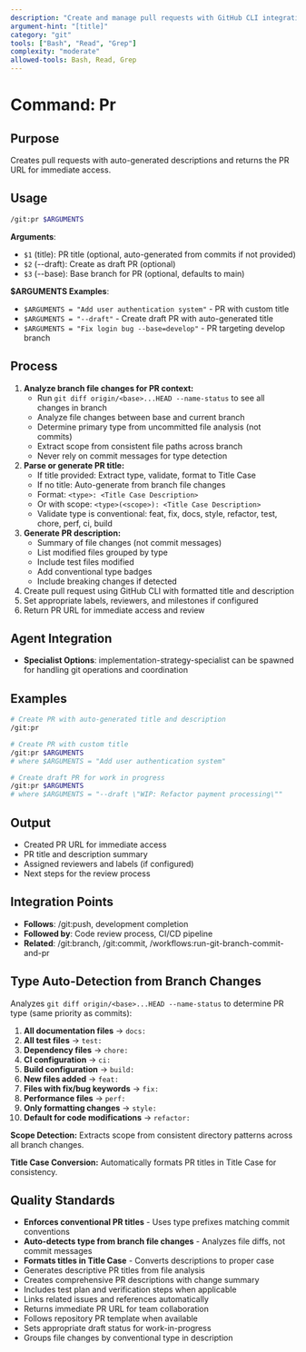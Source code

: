 ```yaml
---
description: "Create and manage pull requests with GitHub CLI integration"
argument-hint: "[title]"
category: "git"
tools: ["Bash", "Read", "Grep"]
complexity: "moderate"
allowed-tools: Bash, Read, Grep
---
```


# Command: Pr

## Purpose

Creates pull requests with auto-generated descriptions and returns the PR URL for immediate access.

## Usage

```bash
/git:pr $ARGUMENTS
```

**Arguments**:

- `$1` (title): PR title (optional, auto-generated from commits if not provided)
- `$2` (--draft): Create as draft PR (optional)
- `$3` (--base): Base branch for PR (optional, defaults to main)

**$ARGUMENTS Examples**:

- `$ARGUMENTS = "Add user authentication system"` - PR with custom title
- `$ARGUMENTS = "--draft"` - Create draft PR with auto-generated title
- `$ARGUMENTS = "Fix login bug --base=develop"` - PR targeting develop branch

## Process

1. **Analyze branch file changes for PR context:**
   - Run `git diff origin/<base>...HEAD --name-status` to see all changes in branch
   - Analyze file changes between base and current branch
   - Determine primary type from uncommitted file analysis (not commits)
   - Extract scope from consistent file paths across branch
   - Never rely on commit messages for type detection
2. **Parse or generate PR title:**
   - If title provided: Extract type, validate, format to Title Case
   - If no title: Auto-generate from branch file changes
   - Format: `<type>: <Title Case Description>`
   - Or with scope: `<type>(<scope>): <Title Case Description>`
   - Validate type is conventional: feat, fix, docs, style, refactor, test, chore, perf, ci, build
3. **Generate PR description:**
   - Summary of file changes (not commit messages)
   - List modified files grouped by type
   - Include test files modified
   - Add conventional type badges
   - Include breaking changes if detected
4. Create pull request using GitHub CLI with formatted title and description
5. Set appropriate labels, reviewers, and milestones if configured
6. Return PR URL for immediate access and review

## Agent Integration

- **Specialist Options**: implementation-strategy-specialist can be spawned for handling git operations and coordination

## Examples

```bash
# Create PR with auto-generated title and description
/git:pr

# Create PR with custom title
/git:pr $ARGUMENTS
# where $ARGUMENTS = "Add user authentication system"

# Create draft PR for work in progress
/git:pr $ARGUMENTS
# where $ARGUMENTS = "--draft \"WIP: Refactor payment processing\""
```

## Output

- Created PR URL for immediate access
- PR title and description summary
- Assigned reviewers and labels (if configured)
- Next steps for the review process

## Integration Points

- **Follows**: /git:push, development completion
- **Followed by**: Code review process, CI/CD pipeline
- **Related**: /git:branch, /git:commit, /workflows:run-git-branch-commit-and-pr

## Type Auto-Detection from Branch Changes

Analyzes `git diff origin/<base>...HEAD --name-status` to determine PR type (same priority as commits):

1. **All documentation files** → `docs:`
2. **All test files** → `test:`
3. **Dependency files** → `chore:`
4. **CI configuration** → `ci:`
5. **Build configuration** → `build:`
6. **New files added** → `feat:`
7. **Files with fix/bug keywords** → `fix:`
8. **Performance files** → `perf:`
9. **Only formatting changes** → `style:`
10. **Default for code modifications** → `refactor:`

**Scope Detection:** Extracts scope from consistent directory patterns across all branch changes.

**Title Case Conversion:** Automatically formats PR titles in Title Case for consistency.

## Quality Standards

- **Enforces conventional PR titles** - Uses type prefixes matching commit conventions
- **Auto-detects type from branch file changes** - Analyzes file diffs, not commit messages
- **Formats titles in Title Case** - Converts descriptions to proper case
- Generates descriptive PR titles from file analysis
- Creates comprehensive PR descriptions with change summary
- Includes test plan and verification steps when applicable
- Links related issues and references automatically
- Returns immediate PR URL for team collaboration
- Follows repository PR template when available
- Sets appropriate draft status for work-in-progress
- Groups file changes by conventional type in description
